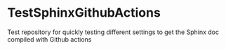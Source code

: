 # TestSphinxGithubActions
Test repository for quickly testing different settings to get the Sphinx doc compiled with Github actions
